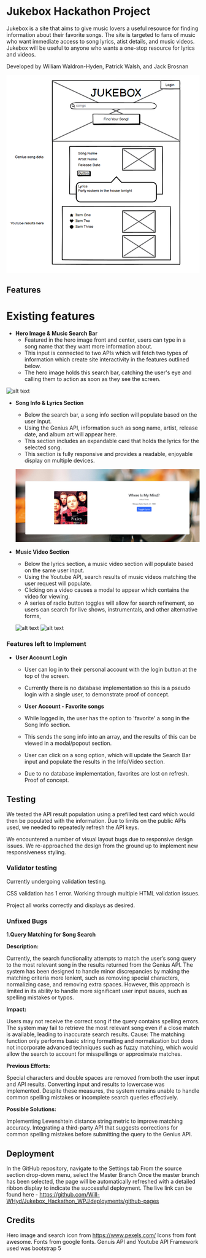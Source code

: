 
# Jukebox Hackathon Project

Jukebox is a site that aims to give music lovers a useful resource for finding information about their favorite songs. The site is targeted to fans of music who want immediate access to song lyrics, atist details, and music videos. Jukebox will be useful to anyone who wants a one-stop resource for lyrics and videos. 

Developed by William Waldron-Hyden, Patrick Walsh, and Jack Brosnan

![Initial balsamiq wireframe](image.png)

## Features
# Existing features
- __Hero Image & Music Search Bar__
  - Featured in the hero image front and center, users can type in a song name that they want more information about. 
  - This input is connected to two APIs which will fetch two types of information which create site interactivity in the features outlined below. 
  - The hero image holds this search bar, catching the user's eye and calling them to action as soon as they see the screen. 

 ![alt text](assets/images/JUKEBOX-HERO.png)
- __Song Info & Lyrics Section__
  - Below the search bar, a song info section will populate based on the user input. 
  - Using the Genius API, information such as song name, artist, release date, and album art will appear here.
  - This section includes an expandable card that holds the lyrics for the selected song. 
  - This section is fully responsive and provides a readable, enjoyable display on multiple devices. 

  ![alt text](assets/images/JUKEBOX-SONG-CARD.png)

- __Music Video Section__
  - Below the lyrics section, a music video section will populate based on the same user input. 
  - Using the Youtube API, search results of music videos matching the user request will populate.
  - Clicking on a video causes a modal to appear which contains the video for viewing. 
  - A series of radio button toggles will allow for search refinement, so users can search for live shows, instrumentals, and other alternative forms,

  ![alt text](assets/images/JUKEBOX-FILTER-BAR.png)
  ![alt text](assets/images/JUKEBOX-VIDEO-SECTION.png)


### Features left to Implement
- __User Account Login__
  - User can log in to their personal account with the login button at the top of the screen. 
  - Currently there is no database implementation so this is a pseudo login with a single user, to demonstrate proof of concept. 

  - __User Account - Favorite songs__
  - While logged in, the user has the option to 'favorite' a song in the Song Info section. 
  - This sends the song info into an array, and the results of this can be viewed in a modal/popout section.
  - User can click on a song option, which will update the Search Bar input and populate the results in the Info/Video section.
  - Due to no database implementation, favorites are lost on refresh. Proof of concept.  

## Testing
We tested the API result population using a prefilled test card which would then be populated with the information. Due to limits on the public APIs used, we needed to repeatedly refresh the API keys. 

We encountered a number of visual layout bugs due to responsive design issues. We re-approached the design from the ground up to implement new responsiveness styling. 


### Validator testing

Currently undergoing validation testing. 

CSS validation has 1 error. Working through multiple HTML validation issues. 

Project all works correctly and displays as desired. 

### Unfixed Bugs

1.__Query Matching for Song Search__

__Description:__

Currently, the search functionality attempts to match the user’s song query to the most relevant song in the results returned from the Genius API. The system has been designed to handle minor discrepancies by making the matching criteria more lenient, such as removing special characters, normalizing case, and removing extra spaces. However, this approach is limited in its ability to handle more significant user input issues, such as spelling mistakes or typos.

__Impact:__

Users may not receive the correct song if the query contains spelling errors.
The system may fail to retrieve the most relevant song even if a close match is available, leading to inaccurate search results.
Cause:
The matching function only performs basic string formatting and normalization but does not incorporate advanced techniques such as fuzzy matching, which would allow the search to account for misspellings or approximate matches.

__Previous Efforts:__

Special characters and double spaces are removed from both the user input and API results.
Converting input and results to lowercase was implemented.
Despite these measures, the system remains unable to handle common spelling mistakes or incomplete search queries effectively.

__Possible Solutions:__

Implementing Levenshtein distance string metric to improve matching accuracy.
Integrating a third-party API that suggests corrections for common spelling mistakes before submitting the query to the Genius API.

## Deployment
In the GitHub repository, navigate to the Settings tab
From the source section drop-down menu, select the Master Branch
Once the master branch has been selected, the page will be automatically refreshed with a detailed ribbon display to indicate the successful deployment.
The live link can be found here - https://github.com/Will-WHyd/Jukebox_Hackathon_WPJ/deployments/github-pages



## Credits
Hero image and search icon from https://www.pexels.com/
Icons from font awesome.
Fonts from google fonts.
Genuis API and Youtube API 
Framework used was bootstrap 5
